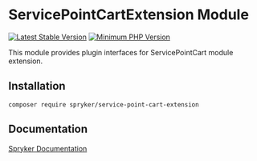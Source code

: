 # ServicePointCartExtension Module
[![Latest Stable Version](https://poser.pugx.org/spryker/service-point-cart-extension/v/stable.svg)](https://packagist.org/packages/spryker/service-point-cart-extension)
[![Minimum PHP Version](https://img.shields.io/badge/php-%3E%3D%208.2-8892BF.svg)](https://php.net/)

This module provides plugin interfaces for ServicePointCart module extension.

## Installation

```
composer require spryker/service-point-cart-extension
```

## Documentation

[Spryker Documentation](https://docs.spryker.com)
